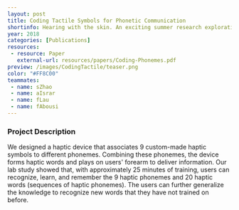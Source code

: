 ```yaml
---
layout: post
title: Coding Tactile Symbols for Phonetic Communication
shortinfo: Hearing with the skin. An exciting summer research exploration with Facebook.
year: 2018
categories: [Publications]
resources:
 - resource: Paper
   external-url: resources/papers/Coding-Phonemes.pdf
preview: /images/CodingTactile/teaser.png
color: "#FF8C00"
teammates:
 - name: sZhao
 - name: aIsrar
 - name: fLau
 - name: fAbousi
---
```

### Project Description
We designed a haptic device that associates 9 custom-made haptic symbols to different phonemes. Combining these phonemes, the device forms haptic words and plays on users' forearm to deliver information. Our lab study showed that, with approximately 25 minutes of training, users can recognize, learn, and remember the 9 haptic phonemes and 20 haptic words (sequences of haptic phonemes). The users can further generalize the knowledge to recognize new words that they have not trained on before.
